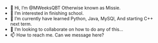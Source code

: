 - 👋 Hi, I’m @MWeeksQBT Otherwise known as Missie.
- 👀 I’m interested in finishing school.
- 🌱 I’m currently have learned Python, Java, MySQl, And starting C++ next term. 
- 💞️ I’m looking to collaborate on how to do any of this...
- 📫 How to reach me. Can we message here?

<!---
JustMe728/JustMe728 is a ✨ special ✨ repository because its `README.md` (this file) appears on your GitHub profile.
You can click the Preview link to take a look at your changes.
--->
